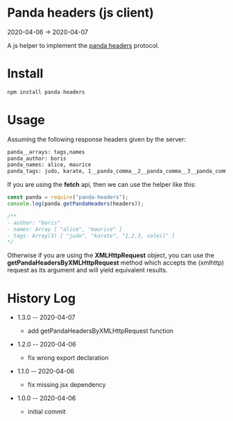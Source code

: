 Panda headers (js client)
===========
2020-04-06 -> 2020-04-07

A js helper to implement the [panda headers](https://github.com/lingtalfi/TheBar/blob/master/discussions/panda-headers-protocol.md) protocol.



Install
=======

```js
npm install panda-headers
```




Usage
===========

Assuming the following response headers given by the server:

```txt 
panda__arrays: tags,names
panda_author: boris
panda_names: alice, maurice
panda_tags: judo, karate, 1__panda_comma__2__panda_comma__3__panda_comma__ soleil 
```



If you are using the **fetch** api, then we can use the helper like this:

```js
const panda = require("panda-headers");
console.log(panda.getPandaHeaders(headers));

/**
- author: "boris"​
- names: Array [ "alice", "maurice" ]
- tags: Array(3) [ "judo", "karate", "1,2,3, soleil" ]
*/


```


Otherwise if you are using the **XMLHttpRequest** object, you can use the **getPandaHeadersByXMLHttpRequest** method
which accepts the (xmlhttp) request as its argument and will yield equivalent results.





History Log
=============
    
- 1.3.0 -- 2020-04-07

    - add getPandaHeadersByXMLHttpRequest function
    
- 1.2.0 -- 2020-04-06

    - fix wrong export declaration
    
- 1.1.0 -- 2020-04-06

    - fix missing jsx dependency
    
- 1.0.0 -- 2020-04-06

    - initial commit 